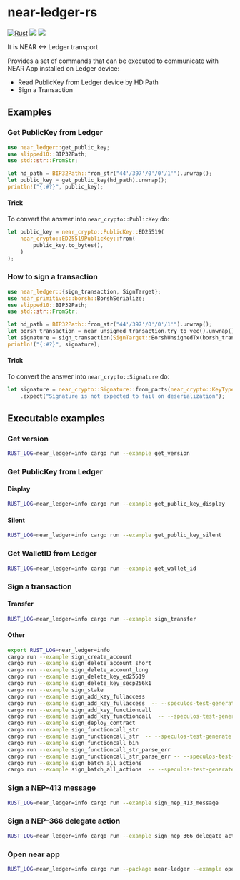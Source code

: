 # near-ledger-rs

[![Rust](https://github.com/khorolets/near-ledger-rs/actions/workflows/rust.yml/badge.svg?branch=main)](https://github.com/khorolets/near-ledger-rs/actions/workflows/rust.yml)
[![](http://meritbadge.herokuapp.com/near-ledger)](https://crates.io/crates/near-ledger)
[![]( https://docs.rs/near-ledger/badge.svg)]( https://docs.rs/near-ledger/)

It is NEAR <-> Ledger transport


Provides a set of commands that can be executed to communicate with NEAR App installed on Ledger device:

* Read PublicKey from Ledger device by HD Path
* Sign a Transaction


## Examples


### Get PublicKey from Ledger


```rust
use near_ledger::get_public_key;
use slipped10::BIP32Path;
use std::str::FromStr;

let hd_path = BIP32Path::from_str("44'/397'/0'/0'/1'").unwrap();
let public_key = get_public_key(hd_path).unwrap();
println!("{:#?}", public_key);
```


#### Trick


To convert the answer into `near_crypto::PublicKey` do:

```rust
let public_key = near_crypto::PublicKey::ED25519(
    near_crypto::ED25519PublicKey::from(
        public_key.to_bytes(),
    )
);
```


### How to sign a transaction


```rust
use near_ledger::{sign_transaction, SignTarget};
use near_primitives::borsh::BorshSerialize;
use slipped10::BIP32Path;
use std::str::FromStr;

let hd_path = BIP32Path::from_str("44'/397'/0'/0'/1'").unwrap();
let borsh_transaction = near_unsigned_transaction.try_to_vec().unwrap();
let signature = sign_transaction(SignTarget::BorshUnsignedTx(borsh_transaction), hd_path).unwrap();
println!("{:#?}", signature);
```


#### Trick

To convert the answer into `near_crypto::Signature` do:


```rust
let signature = near_crypto::Signature::from_parts(near_crypto::KeyType::ED25519, &signature)
    .expect("Signature is not expected to fail on deserialization");
```

## Executable examples

### Get version

```bash
RUST_LOG=near_ledger=info cargo run --example get_version
```

### Get PublicKey from Ledger

#### Display

```bash
RUST_LOG=near_ledger=info cargo run --example get_public_key_display
```
#### Silent

```bash
RUST_LOG=near_ledger=info cargo run --example get_public_key_silent
```

### Get WalletID from Ledger

```bash
RUST_LOG=near_ledger=info cargo run --example get_wallet_id
```
### Sign a transaction

#### Transfer

```bash
RUST_LOG=near_ledger=info cargo run --example sign_transfer
```

#### Other

```bash
export RUST_LOG=near_ledger=info
cargo run --example sign_create_account
cargo run --example sign_delete_account_short
cargo run --example sign_delete_account_long
cargo run --example sign_delete_key_ed25519
cargo run --example sign_delete_key_secp256k1
cargo run --example sign_stake
cargo run --example sign_add_key_fullaccess
cargo run --example sign_add_key_fullaccess  -- --speculos-test-generate
cargo run --example sign_add_key_functioncall
cargo run --example sign_add_key_functioncall  -- --speculos-test-generate
cargo run --example sign_deploy_contract
cargo run --example sign_functioncall_str
cargo run --example sign_functioncall_str  -- --speculos-test-generate
cargo run --example sign_functioncall_bin
cargo run --example sign_functioncall_str_parse_err
cargo run --example sign_functioncall_str_parse_err -- --speculos-test-generate
cargo run --example sign_batch_all_actions
cargo run --example sign_batch_all_actions  -- --speculos-test-generate
```

### Sign a NEP-413 message

```bash
RUST_LOG=near_ledger=info cargo run --example sign_nep_413_message
```

### Sign a NEP-366 delegate action

```bash
RUST_LOG=near_ledger=info cargo run --example sign_nep_366_delegate_action
```

### Open near app

```bash
RUST_LOG=near_ledger=info cargo run --package near-ledger --example open_application 
```
